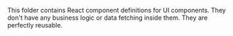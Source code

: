 This folder contains React component definitions for UI components.
They don't have any business logic or data fetching inside them. 
They are perfectly reusable.